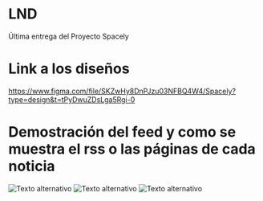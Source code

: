 # LND
Última entrega del Proyecto Spacely

# Link a los diseños 

https://www.figma.com/file/SKZwHy8DnPJzu03NFBQ4W4/Spacely?type=design&t=tPyDwuZDsLga5Rgi-0

# Demostración del feed y como se muestra el rss o las páginas de cada noticia

<img src="\public\assets\img\Captura de pantalla 2023-05-21 202109.png" alt="Texto alternativo">

<img src="\public\assets\img\Captura de pantalla 2023-05-21 202214.png" alt="Texto alternativo">

<img src="\public\assets\img\Captura de pantalla 2023-05-21 204550.png" alt="Texto alternativo">